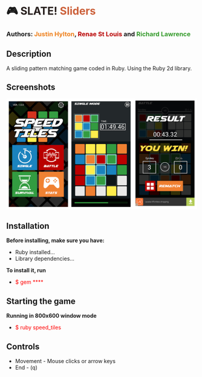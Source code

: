 # :video_game: <span style="color: #261E1C;">SLATE!</span> <span style="color: #CC613B;">Sliders</span>

### Authors: <span style="color: #EE811E;">Justin Hylton</span>, <span style="color: #B90000;">Renae St Louis</span> and <span style="color: #359B2C;">Richard Lawrence</span>

## Description
A sliding pattern matching game coded in Ruby.  Using the Ruby 2d library.

## Screenshots

<div style="display: block; margin-left: auto; margin-right: auto;">

![](images/screenshot.png)

</div>

## Installation

**Before installing, make sure you have:**

* Ruby installed...
* Library dependencies...

**To install it, run**

* <span style="color: red;">$ gem ****</span>

## Starting the game

**Running in 800x600 window mode**

* <span style="color: red;">$ ruby speed_tiles</span>

## Controls

* Movement - Mouse clicks or arrow keys
* End - (q)